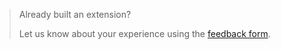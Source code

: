 > Already built an extension?
>
> Let us know about your experience using the [feedback form](https://survey.alchemer.com/s3/7184948/Publishers-Feedback-Form).